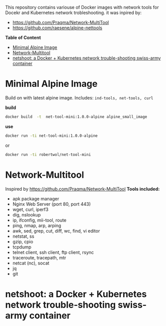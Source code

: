 This repository contains variouse of Docker images with network tools for Docekr and Kubernetes network trobleshooting. it was inpired by:
* https://github.com/Praqma/Network-MultiTool
* https://github.com/raesene/alpine-nettools

**Table of Content**
- [Minimal Alpine Image](#Minimal-Alpine-Image)
- [Network-Multitool](#Network-Multitool)
- [netshoot: a Docker + Kubernetes network trouble-shooting swiss-army container](#netshoot-a-Docker--Kubernetes-network-trouble-shooting-swiss-army-container)

# Minimal Alpine Image
Build on with latest alpine image.
Includes: `ind-tools, net-tools, curl`

**build**
```bash
docker build  -t  net-tool-mini:1.0.0-alpine alpine_small_image
```
**use** 
```bash
docker run -ti net-tool-mini:1.0.0-alpine
```
or
```bash
docker run -ti robertwol/net-tool-mini
```

# Network-Multitool
Inspired by 
https://github.com/Praqma/Network-MultiTool
**Tools included:**
* apk package manager
* Nginx Web Server (port 80, port 443)
* wget, curl, iperf3
* dig, nslookup
* ip, ifconfig, mii-tool, route
* ping, nmap, arp, arping
* awk, sed, grep, cut, diff, wc, find, vi editor
* netstat, ss
* gzip, cpio
* tcpdump
* telnet client, ssh client, ftp client, rsync
* traceroute, tracepath, mtr
* netcat (nc), socat
* jq
* git

# netshoot: a Docker + Kubernetes network trouble-shooting swiss-army container

